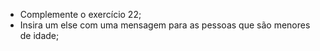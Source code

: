 * Complemente o exercício 22;
* Insira um else com uma mensagem para as pessoas que são menores de idade;